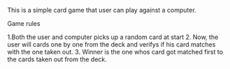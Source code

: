 This is a simple card game that user can play against a computer.

Game rules

1.Both the user and computer picks up a random card at start
2. Now, the user will cards one by one from the deck and verifys if his card matches with the one taken out.
3. Winner is the one whos card got matched first to the cards taken out from the deck.
